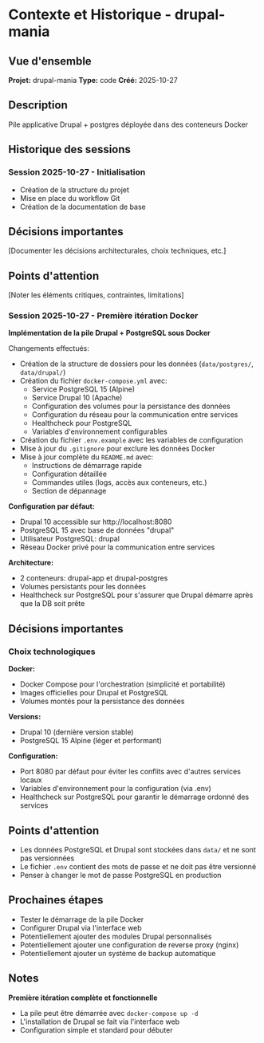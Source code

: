 # Contexte et Historique - drupal-mania

## Vue d'ensemble

**Projet:** drupal-mania
**Type:** code
**Créé:** 2025-10-27

## Description

Pile applicative Drupal + postgres déployée dans des conteneurs Docker

## Historique des sessions

### Session 2025-10-27 - Initialisation

- Création de la structure du projet
- Mise en place du workflow Git
- Création de la documentation de base

## Décisions importantes

[Documenter les décisions architecturales, choix techniques, etc.]

## Points d'attention

[Noter les éléments critiques, contraintes, limitations]

### Session 2025-10-27 - Première itération Docker

**Implémentation de la pile Drupal + PostgreSQL sous Docker**

Changements effectués:
- Création de la structure de dossiers pour les données (`data/postgres/`, `data/drupal/`)
- Création du fichier `docker-compose.yml` avec:
  - Service PostgreSQL 15 (Alpine)
  - Service Drupal 10 (Apache)
  - Configuration des volumes pour la persistance des données
  - Configuration du réseau pour la communication entre services
  - Healthcheck pour PostgreSQL
  - Variables d'environnement configurables
- Création du fichier `.env.example` avec les variables de configuration
- Mise à jour du `.gitignore` pour exclure les données Docker
- Mise à jour complète du `README.md` avec:
  - Instructions de démarrage rapide
  - Configuration détaillée
  - Commandes utiles (logs, accès aux conteneurs, etc.)
  - Section de dépannage

**Configuration par défaut:**
- Drupal 10 accessible sur http://localhost:8080
- PostgreSQL 15 avec base de données "drupal"
- Utilisateur PostgreSQL: drupal
- Réseau Docker privé pour la communication entre services

**Architecture:**
- 2 conteneurs: drupal-app et drupal-postgres
- Volumes persistants pour les données
- Healthcheck sur PostgreSQL pour s'assurer que Drupal démarre après que la DB soit prête

## Décisions importantes

### Choix technologiques

**Docker:**
- Docker Compose pour l'orchestration (simplicité et portabilité)
- Images officielles pour Drupal et PostgreSQL
- Volumes montés pour la persistance des données

**Versions:**
- Drupal 10 (dernière version stable)
- PostgreSQL 15 Alpine (léger et performant)

**Configuration:**
- Port 8080 par défaut pour éviter les conflits avec d'autres services locaux
- Variables d'environnement pour la configuration (via .env)
- Healthcheck sur PostgreSQL pour garantir le démarrage ordonné des services

## Points d'attention

- Les données PostgreSQL et Drupal sont stockées dans `data/` et ne sont pas versionnées
- Le fichier `.env` contient des mots de passe et ne doit pas être versionné
- Penser à changer le mot de passe PostgreSQL en production

## Prochaines étapes

- Tester le démarrage de la pile Docker
- Configurer Drupal via l'interface web
- Potentiellement ajouter des modules Drupal personnalisés
- Potentiellement ajouter une configuration de reverse proxy (nginx)
- Potentiellement ajouter un système de backup automatique

## Notes

**Première itération complète et fonctionnelle**
- La pile peut être démarrée avec `docker-compose up -d`
- L'installation de Drupal se fait via l'interface web
- Configuration simple et standard pour débuter
